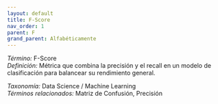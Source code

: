 ```yaml
---
layout: default
title: F-Score
nav_order: 1
parent: F
grand_parent: Alfabéticamente
---
```


*Término:* F-Score  
*Definición:* Métrica que combina la precisión y el recall en un modelo de clasificación para balancear su rendimiento general.

*Taxonomía:* Data Science / Machine Learning  
*Términos relacionados:* Matriz de Confusión, Precisión
